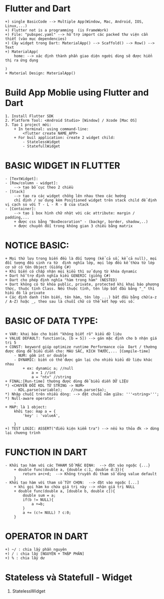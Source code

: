 # Flutter and Dart
    +) single BasicCode --> Multiple App(Window, Mac, Android, IOS, Linux,...)
    +) Flutter not is a programming  (is FrameWork)
    +) File: "pubspec.yaml" --> hỗ trợ import các packed thư viện cần thiết (vào mục dependencies)
    +) Cây widget trong Dart: MaterialApp() --> Scaffold() --> Row() --> Text
    +) MaterialApp(
        home: --> xác định thành phần giao diện người dùng sẽ được hiển thị ra ứng dụng

    )
    + Material Design: MaterialApp()

# Build App Moblie using Flutter and Dart
    1. Install Flutter SDK
    2. Platform Tool: <Android Studio> [Window] / Xcode [Mac OS]
    3. Tạo 1 project mới:
        + In terminal: using command-line: 
            <flutter create NAME_APP>
        + For buil application: create 2 widget child:
            - StatelessWidget
            - StatefullWidget
# BASIC WIDGET IN FLUTTER
    - [TextWidget]:
    - [Row/column - widget]:
        --> tạo bố cục theo 2 chiều
    - [Stack]
        --> tạo ra các widget chồng lên nhau theo các hướng 
        chỉ định / sử dụng kèm Positioned widget trên stack child để định vị cạch so với T - L - R - B của stack
    - [Container]:
        --> tạo 1 box hình chữ nhật với các attribute: margin / padding,...
        + được css bằng "BoxDecoration" - (backgr, border, shadow,..)
        + được chuyển đổi trong không gian 3 chiều bằng matrix
# NOTICE BASIC:
    + Mọi thứ lưu trong biến đều là đối tượng (kể cả số, kể cả null), mọi đối tượng đều sinh ra từ  định nghĩa lớp, mọi lớp đều kế thừa từ lớp cơ sở có tên Object (Giống C#)
    + Khi biến có chấp nhận mọi kiểu thì sử dụng từ khóa dynamic
    + Dart hỗ trợ định nghĩa kiểu GENERIC (giống C#)
    + Dart cho phép định nghĩa "hàm trong hàm" (NESTED)
    + Dart không có từ khóa public, private, protected khi khai báo phương thức, thuộc tính Class. Nếu thuộc tính, tên lớp bắt đầu bằng "_" thì hiểu đó là private
    + Các định danh (tên biến, tên hàm, tên lớp ...) bắt đầu bằng chữ(a-z / A-Z) hoặc _, theo sau là chuỗi chữ có thể kết hợp với số.

# BASIC OF DATA TYPE:
    + VAR: khai báo cho biến "không biết rõ" kiểu dữ liệu
    + VALUE DEFAULT: function(a, [b = 5]) --> gán mặc định cho b nhận giá trị 5
    + CONST: keyword giúp optimize runtime Performance của  Dart / thường được dùng để biểu diễn cho: MÀU SẮC, KÍCH THƯỚC,... [Compile-time]
        - NUM: gồm int or double
        - DYNAMIC: biến có thể được gán lại cho nhiều kiểu dữ liệu khác nhau
            + ex: dynamic a; //null
                a = 1 //int
                a = "ntv" //string
    + FINAL:[Run-time] thường được dùng để biểu diễn DỮ LIỆU
    *) <CHUYỂN ĐỔI KDL TỪ STRING -> NUM>
        - KDL.parse(variable);    //num.parse($a);
    *) Nhập chuỗi trên nhiều dòng: --> đặt chuỗi nằm giữa: '''<string>''';
    *) Null-aware operator:
        - 
    + MAP: là 1 object: 
        khởi tạo: map a = {
            'key' : 'valueA',

        }
    +) TEST LOGIC: ASSERT("điều kiện kiểm tra") --> nếu ko thỏa đk -> dừng lại chương trình

# FUNCTION IN DART
    - Khởi tạo hàm với các THHAM SỐ MẶC ĐỊNH:  --> đặt vào ngoặc {...}
        + double func(double a, {double c:1, double d:3}){
            return a+c+d;  --> Không truyền đủ tham số dùng value default
        }
    - Khởi tạo hàm với tham số TÙY CHỌN:  --> đặt vào ngoặc [...]
        + khi gọi hàm ko chứa giá trị này --> nhận giá trị NULL
        + double func(double a, [double b, double c]){
            double sum = a;
            if(b != NULL){
                a +=b;
            }
            a += (c!= NULL) ? c:0;
        }
# OPERATOR IN DART
    +) ~/ : chia lấy phần nguyên
    +) / : chia lấy [NGUYÊN + THẬP PHÂN]
    +) % : chia lấy dư
# Stateless và Statefull - Widget 
1. StatelessWidget

